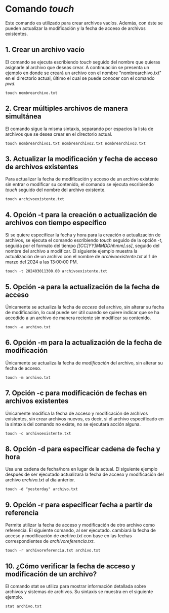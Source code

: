 # Comando *touch* 
Este comando es utilizado para crear archivos vacíos. Además, con éste se pueden actualizar la modificación y la fecha de acceso de archivos existentes.
## 1. Crear un archivo vacío
 El comando se ejecuta escribiendo *touch* seguido del nombre que quieras asignarle al archivo que deseas crear. A continuación se presenta un ejemplo en donde se creará un archivo con el nombre "nombrearchivo.txt" en el directorio actual, último el cual se puede conocer con el comando *pwd*.
~~~
touch nombrearchivo.txt
~~~
## 2. Crear múltiples archivos de manera simultánea 
El comando sigue la misma sintaxis, separando por espacios la lista de archivos que se desea crear en el directorio actual. 
~~~
touch nombrearchivo1.txt nombrearchivo2.txt nombrearchivo3.txt
~~~
## 3. Actualizar la modificación y fecha de acceso de archivos existentes
Para actualizar la fecha de modificación y acceso de un archivo existente sin entrar o modificar su contenido, el comando se ejecuta escribiendo *touch* seguido del nombre del archivo existente.
~~~
touch archivoexistente.txt
~~~
## 4. Opción -t para la creación o actualización de archivos con tiempo específico 
Si se quiere especificar la fecha y hora para la creación o actualización de archivos, se ejecuta el comando escribiendo *touch* seguido de la opción *-t*, seguida por el formato del tiempo *[[CC]YY]MMDDhhmm[.ss]*, seguido del nombre del archivo a modificar. El siguiente ejemplo muestra la actualización de un archivo con el nombre de *archivoexistente.txt* al 1 de marzo del 2024 a las 13:00:00 PM.
~~~
touch -t 202403011300.00 archivoexistente.txt
~~~
## 5. Opción -a para la actualización de la fecha de acceso
Únicamente se actualiza la fecha de *acceso* del archivo, sin alterar su fecha de modificación, lo cual puede ser útil cuando se quiere indicar que se ha accedido a un archivo de manera reciente sin modificar su contenido. 
~~~
touch -a archivo.txt
~~~
## 6. Opción -m para la actualización de la fecha de modificación
Únicamente se actualiza la fecha de *modificación* del archivo, sin alterar su fecha de acceso.
~~~
touch -m archivo.txt
~~~
## 7. Opción -c para modificación de fechas en archivos existentes
Únicamente modifica la fecha de acceso y modificación de archivos existentes, sin crear archivos nuevos, es decir, si el archivo especificado en la sintaxis del comando no existe, no se ejecutará acción alguna. 
~~~
touch -c archivoexistente.txt
~~~
## 8. Opción -d para especificar cadena de fecha y hora
Usa una cadena de fecha/hora en lugar de la actual. El siguiente ejemplo después de ser ejecutado actualizará la fecha de acceso y modificación del archivo *archivo.txt* al día anterior. 
~~~
touch -d "yesterday" archivo.txt
~~~
## 9. Opción -r para especificar fecha a partir de referencia
Permite utilizar la fecha de acceso y modificación de otro archivo como referencia. El siguiente comando, al ser ejecutado. cambiará la fecha de acceso y modificación de *archivo.txt* con base en las fechas correspondientes de *archivoreferencia.txt*.
~~~
touch -r archivoreferencia.txt archivo.txt
~~~
## 10. ¿Cómo verificar la fecha de acceso y modificación de un archivo? 
El comando stat se utiliza para mostrar información detallada sobre archivos y sistemas de archivos. Su sintaxis se muestra en el siguiente ejemplo.
~~~
stat archivo.txt
~~~